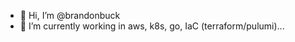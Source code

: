 - 👋 Hi, I’m @brandonbuck
- 🌱 I’m currently working in aws, k8s, go, IaC (terraform/pulumi)...


<!---
brandonbuck/brandonbuck is a ✨ special ✨ repository because its `README.md` (this file) appears on your GitHub profile.
You can click the Preview link to take a look at your changes.
--->

